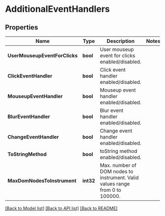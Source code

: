 # AdditionalEventHandlers

## Properties
Name | Type | Description | Notes
------------ | ------------- | ------------- | -------------
**UserMouseupEventForClicks** | **bool** | User mouseup event for clicks enabled/disabled. | 
**ClickEventHandler** | **bool** | Click event handler enabled/disabled. | 
**MouseupEventHandler** | **bool** | Mouseup event handler enabled/disabled. | 
**BlurEventHandler** | **bool** | Blur event handler enabled/disabled. | 
**ChangeEventHandler** | **bool** | Change event handler enabled/disabled. | 
**ToStringMethod** | **bool** | toString method enabled/disabled. | 
**MaxDomNodesToInstrument** | **int32** | Max. number of DOM nodes to instrument. Valid values range from 0 to 100000. | 

[[Back to Model list]](../README.md#documentation-for-models) [[Back to API list]](../README.md#documentation-for-api-endpoints) [[Back to README]](../README.md)


